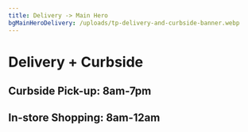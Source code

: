 ```yaml
---
title: Delivery -> Main Hero
bgMainHeroDelivery: /uploads/tp-delivery-and-curbside-banner.webp
---
```

# Delivery&nbsp;+&nbsp;Curbside

## Curbside Pick-up: 8am-7pm

## In-store Shopping: 8am-12am
